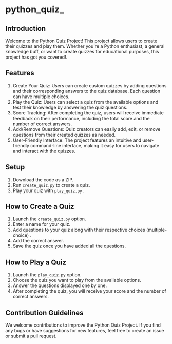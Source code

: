 # python_quiz_


## Introduction

 Welcome to the Python Quiz Project! This project allows users to create their quizzes and play them. Whether you're a Python enthusiast, a general knowledge 
 buff, or want to create quizzes for educational purposes, this project has got you covered!.

## Features

1. Create Your Quiz: Users can create custom quizzes by adding questions and their corresponding answers to the quiz database. Each question can have multiple 
   choices.
2. Play the Quiz: Users can select a quiz from the available options and test their knowledge by answering the quiz questions.
3. Score Tracking: After completing the quiz, users will receive immediate feedback on their performance, including the total score and the number of correct 
   answers.
4. Add/Remove Questions: Quiz creators can easily add, edit, or remove questions from their created quizzes as needed.
5. User-Friendly Interface: The project features an intuitive and user-friendly command-line interface, making it easy for users to navigate and interact with the 
   quizzes.

## Setup

 1. Download the code as a ZIP.
 2. Run ```create_quiz.py``` to create a quiz.
 3. Play your quiz with ```play_quiz.py``` .

## How to Create a Quiz

 1. Launch the ```create_quiz.py``` option.
 2. Enter a name for your quiz.
 3. Add questions to your quiz along with their respective choices (multiple-choice) .
 4. Add the correct answer.
 5. Save the quiz once you have added all the questions.

## How to Play a Quiz

1. Launch the ```play_quiz.py``` option.
2. Choose the quiz you want to play from the available options.
3. Answer the questions displayed one by one.
4. After completing the quiz, you will receive your score and the number of correct answers.

## Contribution Guidelines
 We welcome contributions to improve the Python Quiz Project. If you find any bugs or have suggestions for new features, feel free to create an issue or submit a 
 pull request.
